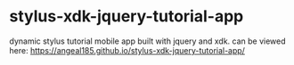 # stylus-xdk-jquery-tutorial-app
dynamic stylus tutorial mobile app built with jquery and xdk.
can be viewed here:  https://angeal185.github.io/stylus-xdk-jquery-tutorial-app/
